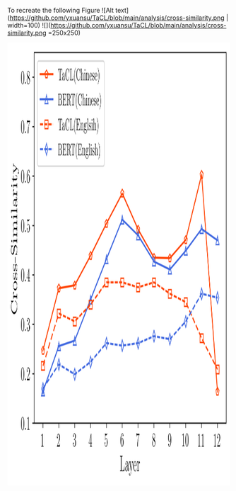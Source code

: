 To recreate the following Figure
![Alt text](https://github.com/yxuansu/TaCL/blob/main/analysis/cross-similarity.png | width=100)
![](https://github.com/yxuansu/TaCL/blob/main/analysis/cross-similarity.png =250x250)


<img src="https://github.com/yxuansu/TaCL/blob/main/analysis/cross-similarity.png" width="1000" height="1000">
